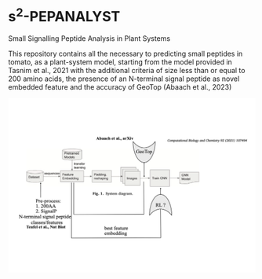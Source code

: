 # s<sup>2</sup>-PEPANALYST
Small Signalling Peptide Analysis in Plant Systems

This repository contains all the necessary to predicting small peptides in tomato, as a plant-system model, starting from the model provided in Tasnim et al., 2021 with the additional criteria of size less than or equal to 200 amino acids, the presence of an N-terminal signal peptide as novel embedded feature and the accuracy of GeoTop (Abaach et al., 2023)

![workflow_s2pepanalyst](https://github.com/MorillaLab/s2-PEPANALYST/blob/main/sPEPANALYST.png)
